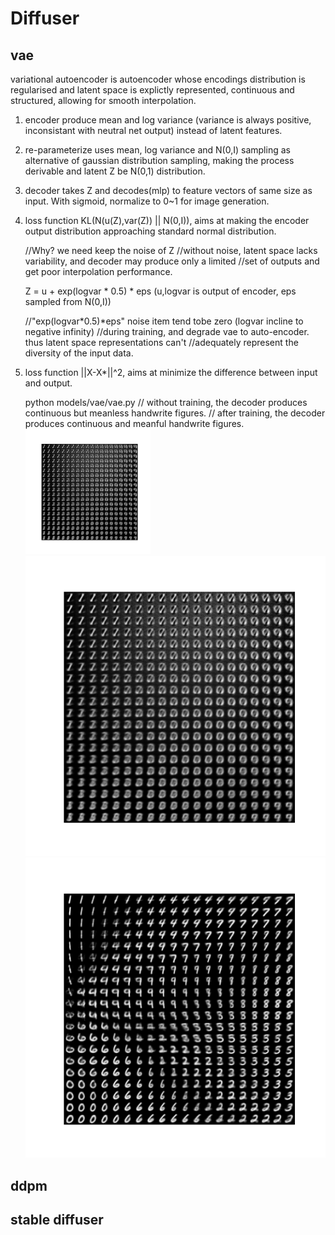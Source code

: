 
# Diffuser
## vae
variational autoencoder is autoencoder whose encodings distribution is regularised and latent 
space is explictly represented, continuous and structured, allowing for smooth interpolation. 
1) encoder produce mean and log variance (variance is always positive, inconsistant with 
   neutral net output) instead of latent features.
2) re-parameterize uses mean, log variance and N(0,I) sampling as alternative of gaussian 
   distribution sampling, making the process derivable and latent Z be N(0,1) distribution.
3) decoder takes Z and decodes(mlp) to feature vectors of same size as input. With sigmoid,
   normalize to 0~1 for image generation.
4) loss function KL(N(u(Z),var(Z)) || N(0,I)), aims at making the encoder output distribution 
   approaching standard normal distribution. 

      //Why? we need keep the noise of Z 
      //without noise, latent space lacks variability, and decoder may produce only a limited 
      //set of outputs and get poor interpolation performance.

      Z = u + exp(logvar * 0.5) * eps 
      (u,logvar is output of encoder, eps sampled from N(0,I))

      //"exp(logvar*0.5)*eps" noise item tend tobe zero (logvar incline to negative infinity) 
      //during training, and degrade vae to auto-encoder. thus latent space representations can't 
      //adequately represent the diversity of the input data.
      
5) loss function ||X-X*||^2, aims at minimize the difference between input and output.

      python models/vae/vae.py
      // without training, the decoder produces continuous but meanless handwrite figures.
      // after training, the decoder produces continuous and meanful handwrite figures.
   <img src="../assets/vae_chaos.png" width="200" />
   ![pic](../assets/vae_chaos.png) 
   ![pic](../assets/vae_trained.png) 


## ddpm

## stable diffuser
